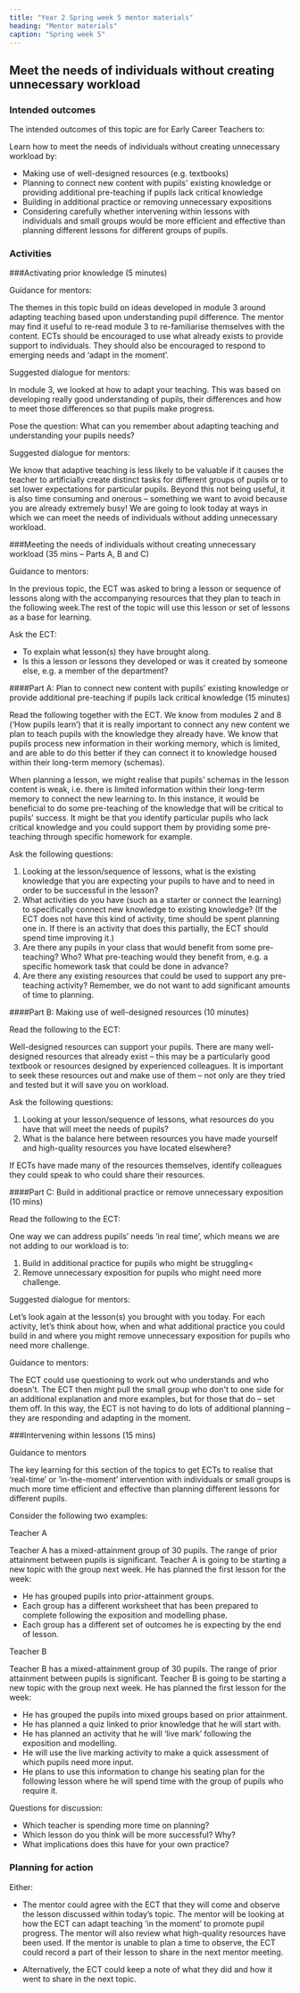 ```yaml
---
title: "Year 2 Spring week 5 mentor materials"
heading: "Mentor materials"
caption: "Spring week 5"
---
```



## Meet the needs of individuals without creating unnecessary workload

### Intended outcomes

The intended outcomes of this topic are for Early Career Teachers to:

Learn how to meet the needs of individuals without creating unnecessary workload by:

- Making use of well-designed resources (e.g. textbooks)
- Planning to connect new content with pupils' existing knowledge or providing additional pre-teaching if pupils lack critical knowledge
- Building in additional practice or removing unnecessary expositions
- Considering carefully whether intervening within lessons with individuals and small groups would be more efficient and effective than planning different lessons for different groups of pupils.                                                                                                                                                                                                                                                                                                                                                                                                                                                                                                                                                                                                                                                                                                                                                                                                                                                                                                                                                                                                                                                                                                                                                                                                                                                                                                                                                                                                                                                                                                                                                                                                                                                                                                                                                                                                                                                                                                                                                                                                                                                                                                                                                                                                                                                                                                                                                                                                                                                                                                                                                                                                                                                                                                                                                                                                                                                                                                                                                                                                                                                                                                                                                                                                                                                                                                                                                                                                                                                                                                                                                                                                                                                                                                                                                                                                                                                                                                                                                  

### Activities

###Activating prior knowledge (5 minutes)

Guidance for mentors:

The themes in this topic build on ideas developed in module 3 around adapting teaching based upon understanding pupil difference. The mentor may find it useful to re-read module 3 to re-familiarise themselves with the content. ECTs should be encouraged to use what already exists to provide support to individuals. They should also be encouraged to respond to emerging needs and ‘adapt in the moment’.

Suggested dialogue for mentors: 

In module 3, we looked at how to adapt your teaching. This was based on developing really good understanding of pupils, their differences and how to meet those differences so that pupils make progress.

Pose the question: What can you remember about adapting teaching and understanding your pupils needs? 

Suggested dialogue for mentors: 

We know that adaptive teaching is less likely to be valuable if it causes the teacher to artificially create distinct tasks for different groups of pupils or to set lower expectations for particular pupils. Beyond this not being useful, it is also time consuming and onerous – something we want to avoid because you are already extremely busy! We are going to look today at ways in which we can meet the needs of individuals without adding unnecessary workload.
                                                                                                                                                                                                                                                                                                                                                                                                                                                                                                                                                                                                                                                                                                                                                                                                                                                                                                                                                                                                                                                                                                                                                                                                                                                                                                                                                                                                                                                                                                                                                                                                                                                                                                                                                                                                                                                                                                                                                                                                                                                                                                                                                                                                                                                                                                                                                                                                                                                                                                                                                                                                                                                                                                                                                                                                                                                                                                                                                                                                                                                                                                                                                                                                                                                 
###Meeting the needs of individuals without creating unnecessary workload (35 mins – Parts A, B and C)


Guidance to mentors:

In the previous topic, the ECT was asked to bring a lesson or sequence of lessons along with the accompanying resources that they plan to teach in the following week.The rest of the topic will use this lesson or set of lessons as a base for learning.

Ask the ECT:

- To explain what lesson(s) they have brought along.
- Is this a lesson or lessons they developed or was it created by someone else, e.g. a member of the department?

####Part A: Plan to connect new content with pupils’ existing knowledge or provide additional pre-teaching if pupils lack critical knowledge (15 minutes)

Read the following together with the ECT.  We know from modules 2 and 8 (‘How pupils learn’) that it is really important to connect any new content we plan to teach pupils with the knowledge they already have. We know that pupils process new information in their working memory, which is limited, and are able to do this better if they can connect it to knowledge housed within their long-term memory (schemas).

When planning a lesson, we might realise that pupils’ schemas in the lesson content is weak, i.e. there is limited information within their long-term memory to connect the new learning to. In this instance, it would be beneficial to do some pre-teaching of the knowledge that will be critical to pupils’ success. It might be that you identify particular pupils who lack critical knowledge and you could support them by providing some pre-teaching through specific homework for example.

Ask the following questions:

1. Looking at the lesson/sequence of lessons, what is the existing knowledge that you are expecting your pupils to have and to need in order to be successful in the lesson?
2. What activities do you have (such as a starter or connect the learning) to specifically connect new knowledge to existing knowledge? (If the ECT does not have this kind of activity, time should be spent planning one in. If there is an activity that does this partially, the ECT should spend time improving it.)
3. Are there any pupils in your class that would benefit from some pre-teaching? Who? What pre-teaching would they benefit from, e.g. a specific homework task that could be done in advance?
4. Are there any existing resources that could be used to support any pre-teaching activity? Remember, we do not want to add significant amounts of time to planning.

####Part B: Making use of well-designed resources (10 minutes)

Read the following to the ECT:

Well-designed resources can support your pupils. There are many well-designed resources that already exist – this may be a particularly good textbook or resources designed by experienced colleagues. It is important to seek these resources out and make use of them – not only are they tried and tested but it will save you on workload.

Ask the following questions:

1. Looking at your lesson/sequence of lessons, what resources do you have that will meet the needs of pupils?
2. What is the balance here between resources you have made yourself and high-quality resources you have located elsewhere?

If ECTs have made many of the resources themselves, identify colleagues they could speak to who could share their resources.

####Part C: Build in additional practice or remove unnecessary exposition (10 mins)

Read the following to the ECT:

One way we can address pupils’ needs ‘in real time’, which means we are not adding to our workload is to:

1. Build in additional practice for pupils who might be struggling<
2. Remove unnecessary exposition for pupils who might need more challenge.

Suggested dialogue for mentors: 

Let’s look again at the lesson(s) you brought with you today. For each activity, let’s think about how, when and what additional practice you could build in and where you might remove unnecessary exposition for pupils who need more challenge. 

Guidance to mentors:

The ECT could use questioning to work out who understands and who doesn't. The ECT then might pull the small group who don't to one side for an additional explanation and more examples, but for those that do – set them off. In this way, the ECT is not having to do lots of additional planning – they are responding and adapting in the moment.

###Intervening within lessons (15 mins)

Guidance to mentors

The key learning for this section of the topics to get ECTs to realise that ‘real-time’ or ‘in-the-moment’ intervention with individuals or small groups is much more time efficient and effective than planning different lessons for different pupils.

Consider the following two examples:

Teacher A

Teacher A has a mixed-attainment group of 30 pupils. The range of prior attainment between pupils is significant. Teacher A is going to be starting a new topic with the group next week. He has planned the first lesson for the week:
- He has grouped pupils into prior-attainment groups.
- Each group has a different worksheet that has been prepared to complete following the exposition and modelling phase.
- Each group has a different set of outcomes he is expecting by the end of lesson.

Teacher B

Teacher B has a mixed-attainment group of 30 pupils. The range of prior attainment between pupils is significant. Teacher B is going to be starting a new topic with the group next week. He has planned the first lesson for the week:

- He has grouped the pupils into mixed groups based on prior attainment.
- He has planned a quiz linked to prior knowledge that he will start with.
- He has planned an activity that he will ‘live mark’ following the exposition and modelling.
- He will use the live marking activity to make a quick assessment of which pupils need more input.
- He plans to use this information to change his seating plan for the following lesson where he will spend time with the group of pupils who require it.

Questions for discussion:

- Which teacher is spending more time on planning?
- Which lesson do you think will be more successful? Why?
- What implications does this have for your own practice?

### Planning for action

Either:

- The mentor could agree with the ECT that they will come and observe the lesson discussed within today’s topic. The mentor will be looking at how the ECT can adapt teaching ‘in the moment’ to promote pupil progress. The mentor will also review what high-quality resources have been used. If the mentor is unable to plan a time to observe, the ECT could record a part of their lesson to share in the next mentor meeting.

- Alternatively, the ECT could keep a note of what they did and how it went to share in the next topic.                                                                                                                                                                                                                                                                                                                                                                                                                                                                                                                                                                                                                                                                                                                                                                                                                                                                                                                                                                                                                                                                                                                                                                                                                                                                                                                                              

